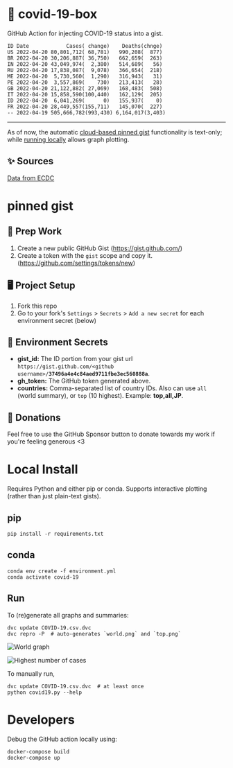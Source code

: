# 🏥 covid-19-box

GitHub Action for injecting COVID-19 status into a gist.

```
ID Date            Cases( change)    Deaths(chnge)
US 2022-04-20 80,801,712( 68,781)   990,208(  877)
BR 2022-04-20 30,206,887( 36,750)   662,659(  263)
IN 2022-04-20 43,049,974(  2,380)   514,689(   56)
RU 2022-04-20 17,838,087(  9,078)   366,654(  218)
ME 2022-04-20  5,730,560(  1,290)   316,943(   31)
PE 2022-04-20  3,557,869(    730)   213,413(   28)
GB 2022-04-20 21,122,882( 27,069)   168,483(  508)
IT 2022-04-20 15,858,590(100,440)   162,129(  205)
ID 2022-04-20  6,041,269(      0)   155,937(    0)
FR 2022-04-20 28,449,557(155,711)   145,070(  227)
-- 2022-04-19 505,666,782(993,430) 6,164,017(3,403)
```

---

As of now, the automatic [cloud-based pinned gist](#pinned-gist) functionality is text-only;
while [running locally](#local-install) allows graph plotting.

## ✨ Sources

[Data from ECDC](https://www.ecdc.europa.eu/en/publications-data/download-todays-data-geographic-distribution-covid-19-cases-worldwide)

# pinned gist

## 🎒 Prep Work
1. Create a new public GitHub Gist (https://gist.github.com/)
1. Create a token with the `gist` scope and copy it. (https://github.com/settings/tokens/new)

## 🖥 Project Setup
1. Fork this repo
1. Go to your fork's `Settings` > `Secrets` > `Add a new secret` for each environment secret (below)

## 🤫 Environment Secrets
- **gist_id:** The ID portion from your gist url `https://gist.github.com/<github username>/`**`37496a4e4c84aed9711fbe3ec560888a`**.
- **gh_token:** The GitHub token generated above.
- **countries:** Comma-separated list of country IDs. Also can use `all` (world summary), or `top` (10 highest). Example: **top,all,JP**.

## 💸 Donations

Feel free to use the GitHub Sponsor button to donate towards my work if you're feeling generous <3

# Local Install

Requires Python and either pip or conda. Supports interactive plotting (rather than just plain-text gists).

## pip

```
pip install -r requirements.txt
```

## conda

```
conda env create -f environment.yml
conda activate covid-19
```

## Run

To (re)generate all graphs and summaries:

```
dvc update COVID-19.csv.dvc
dvc repro -P  # auto-generates `world.png` and `top.png`
```

![World graph](world.png)

![Highest number of cases](top.png)

To manually run,

```
dvc update COVID-19.csv.dvc  # at least once
python covid19.py --help
```

# Developers

Debug the GitHub action locally using:

```
docker-compose build
docker-compose up
```
